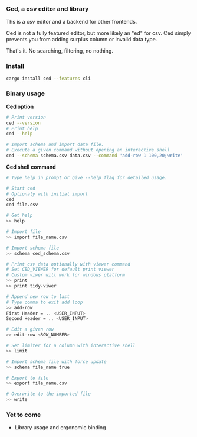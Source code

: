 ### Ced, a csv editor and library

Ths is a csv editor and a backend for other frontends.

Ced is not a fully featured editor, but more likely an "ed" for csv. Ced simply
prevents you from adding surplus column or invalid data type. 

That's it. No searching, filtering, no nothing.

### Install

```bash
cargo install ced --features cli
```

### Binary usage

**Ced option**

```bash
# Print version
ced --version
# Print help
ced --help

# Import schema and import data file.
# Execute a given command without opening an interactive shell
ced --schema schema.csv data.csv --command 'add-row 1 100,20;write'
```

**Ced shell command**

```bash
# Type help in prompt or give --help flag for detailed usage.

# Start ced
# Optionaly with initial import
ced
ced file.csv

# Get help
>> help

# Import file
>> import file_name.csv

# Import schema file
>> schema ced_schema.csv

# Print csv data optionally with viewer command
# Set CED_VIEWER for default print viewer
# Custom viwer will work for windows platform
>> print
>> print tidy-viwer

# Append new row to last
# Type comma to exit add loop
>> add-row 
First Header = .. <USER_INPUT>
Second Header = .. <USER_INPUT>

# Edit a given row
>> edit-row <ROW_NUMBER>

# Set limiter for a column with interactive shell
>> limit

# Import schema file with force update
>> schema file_name true

# Export to file
>> export file_name.csv

# Overwrite to the imported file
>> write
```

### Yet to come
- Library usage and ergonomic binding
